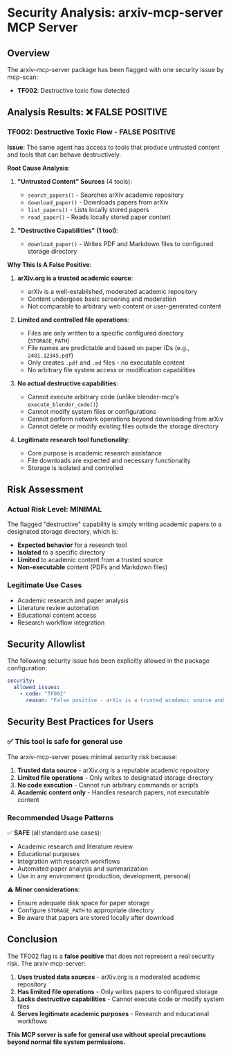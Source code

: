 # Security Analysis: arxiv-mcp-server MCP Server

## Overview
The arxiv-mcp-server package has been flagged with one security issue by mcp-scan:
- **TF002**: Destructive toxic flow detected

## Analysis Results: ❌ FALSE POSITIVE

### TF002: Destructive Toxic Flow - FALSE POSITIVE

**Issue**: The same agent has access to tools that produce untrusted content and tools that can behave destructively.

**Root Cause Analysis**:

1. **"Untrusted Content" Sources** (4 tools):
   - `search_papers()` - Searches arXiv academic repository
   - `download_paper()` - Downloads papers from arXiv
   - `list_papers()` - Lists locally stored papers
   - `read_paper()` - Reads locally stored paper content

2. **"Destructive Capabilities" (1 tool)**:
   - `download_paper()` - Writes PDF and Markdown files to configured storage directory

**Why This Is A False Positive**:

1. **arXiv.org is a trusted academic source**:
   - arXiv is a well-established, moderated academic repository
   - Content undergoes basic screening and moderation
   - Not comparable to arbitrary web content or user-generated content

2. **Limited and controlled file operations**:
   - Files are only written to a specific configured directory (`STORAGE_PATH`)
   - File names are predictable and based on paper IDs (e.g., `2401.12345.pdf`)
   - Only creates `.pdf` and `.md` files - no executable content
   - No arbitrary file system access or modification capabilities

3. **No actual destructive capabilities**:
   - Cannot execute arbitrary code (unlike blender-mcp's `execute_blender_code()`)
   - Cannot modify system files or configurations
   - Cannot perform network operations beyond downloading from arXiv
   - Cannot delete or modify existing files outside the storage directory

4. **Legitimate research tool functionality**:
   - Core purpose is academic research assistance
   - File downloads are expected and necessary functionality
   - Storage is isolated and controlled

## Risk Assessment

### Actual Risk Level: **MINIMAL**

The flagged "destructive" capability is simply writing academic papers to a designated storage directory, which is:
- **Expected behavior** for a research tool
- **Isolated** to a specific directory
- **Limited** to academic content from a trusted source
- **Non-executable** content (PDFs and Markdown files)

### Legitimate Use Cases
- Academic research and paper analysis
- Literature review automation
- Educational content access
- Research workflow integration

## Security Allowlist

The following security issue has been explicitly allowed in the package configuration:

```yaml
security:
  allowed_issues:
    - code: "TF002"
      reason: "False positive - arXiv is a trusted academic source and file operations are limited to writing papers to a configured storage directory. No actual destructive capabilities present."
```

## Security Best Practices for Users

### ✅ This tool is safe for general use

The arxiv-mcp-server poses minimal security risk because:

1. **Trusted data source** - arXiv.org is a reputable academic repository
2. **Limited file operations** - Only writes to designated storage directory
3. **No code execution** - Cannot run arbitrary commands or scripts
4. **Academic content only** - Handles research papers, not executable content

### Recommended Usage Patterns

✅ **SAFE** (all standard use cases):
- Academic research and literature review
- Educational purposes
- Integration with research workflows
- Automated paper analysis and summarization
- Use in any environment (production, development, personal)

⚠️ **Minor considerations**:
- Ensure adequate disk space for paper storage
- Configure `STORAGE_PATH` to appropriate directory
- Be aware that papers are stored locally after download

## Conclusion

The TF002 flag is a **false positive** that does not represent a real security risk. The arxiv-mcp-server:

1. **Uses trusted data sources** - arXiv.org is a moderated academic repository
2. **Has limited file operations** - Only writes papers to configured storage
3. **Lacks destructive capabilities** - Cannot execute code or modify system files
4. **Serves legitimate academic purposes** - Research and educational workflows

**This MCP server is safe for general use without special precautions beyond normal file system permissions.**